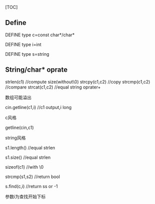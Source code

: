 [TOC]
## Define
DEFINE type c=const char\*/char\*

DEFINE type i=int

DEFINE type s=string



## String/char* oprate
strlen(c1) //compute size(without\0)
strcpy(c1,c2) //copy
strcmp(c1,c2) //compare
strcat(c1,c2) //equal string oprater+

数组可能溢出

cin.getline(c1,i) //c1 output,i long

c风格

getline(cin,c1)

string风格

s1.length() //equal strlen

s1.size() //equal strlen

sizeof(c1) //with \0

strcmp(s1,s2) //return bool

s.find(c,i) //return ss or -1

参数i为查找开始下标

